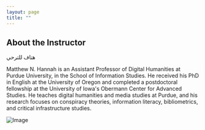 ```yaml
---
layout: page
title: ""
---
```

## About the Instructor


هتاف للترحي
 

Matthew N. Hannah is an Assistant Professor of Digital Humanities at Purdue University, in the School of Information Studies. He received his PhD in English at the University of Oregon and completed a postdoctoral fellowship at the University of Iowa's Obermann Center for Advanced Studies. He teaches digital humanities and media studies at Purdue, and his research focuses on conspiracy theories, information literacy, bibliometrics, and critical infrastructure studies.

![Image](https://0.academia-photos.com/924145/345745/36882688/s200_matthew.hannah.jpg)
